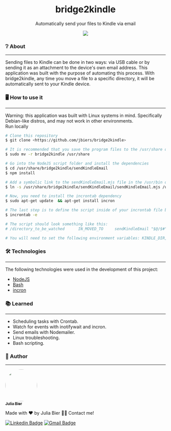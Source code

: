 <h1 align="center">bridge2kindle</h1>
<p align="center">Automatically send your files to Kindle via email</p>

<p align="center">             
<img src="https://user-images.githubusercontent.com/85142222/187809207-b0bcdf8a-6909-47e5-a392-a7271ad95fc0.png"/>
 </p>
                                                       
### ❔ About                                                                          
---                                                                                                       
Sending files to Kindle can be done in two ways: via USB cable or by sending it as an attachment to the device's own email address. This application was built with the purpose of automating this process. With bridge2kindle, any time you move a file to a specific directory, it will be automatically sent to your Kindle device.
                                                                                                               
                                                                                                             
### 🖥 How to use it
---
Warning: this application was built with Linux systems in mind. Specifically Debian-like distros, and may not work in other environments.                                                                                                      
Run locally
  ```bash
# Clone this repository
$ git clone <https://github.com/jbiers/bridge2kindle>

# It is recommended that you save the program files to the /usr/share directory
$ sudo mv -r bridge2kindle /usr/share

# Go into the NodeJS script folder and install the dependencies
$ cd /usr/share/bridge2kindle/sendKindleEmail
$ npm install

# Add a symbolic link to the sendKindleEmail.mjs file in the /usr/bin directory
$ ln -s /usr/share/bridge2kindle/sendKindleEmail/sendKindleEmail.mjs /usr/bin/sendKindleEmail

# Now, you need to install the incrontab dependency
$ sudo apt-get update  && apt-get install incron

# The last step is to define the script inside of your incrontab file by running
$ incrontab -e

# The script should look something like this:
# /directory_to_be_watched      IN_MOVED_TO     sendKindleEmail "$@/$#"

# You will need to set the following environment variables: KINDLE_DIR, KINDLE_EMAIL, USER_EMAIL_PORT, USER_EMAIL_HOST, USER_EMAIL_PASSWORD and USER_EMAIL
```       

### 🛠 Technologies
---
The following technologies were used in the development of this project:

- [NodeJS](https://nodejs.org/en/)
- [Bash](https://www.gnu.org/software/bash/)
- [incron](https://wiki.archlinux.org/title/Incron)
                                                                                                                                      
### 📚 Learned
---
- Scheduling tasks with Crontab. 
- Watch for events with inotifywait and incron. 
- Send emails with Nodemailer. 
- Linux troubleshooting. 
- Bash scripting. 
                                                                  
### 👩 Author
---
<a href="https://github.com/jbiers">
 <img style="border-radius: 50%;" src="https://avatars.githubusercontent.com/u/85142222?s=400&u=e71d212eafda371d12260e53154b40970ebeb4be&v=4" width="100px;" alt=""/>
 <br />
 <sub><b>Julia Bier</b></sub></a>


Made with ❤️ by Julia Bier 👋🏽 Contact me!

 [![Linkedin Badge](https://img.shields.io/badge/-Julia-blue?style=flat-square&logo=Linkedin&logoColor=white&link=https://www.linkedin.com/in/julia-bier-suriano/)](https://www.linkedin.com/in/tgmarinho/) 
[![Gmail Badge](https://img.shields.io/badge/-juliabiersuriano@gmail.com-c14438?style=flat-square&logo=Gmail&logoColor=white&link=mailto:juliabiersuriano@gmail.com)](mailto:juliabiersuriano@gmail.com)
